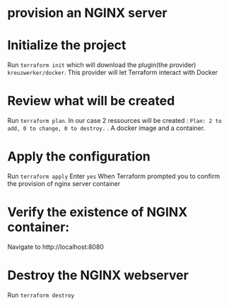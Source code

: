 # provision an NGINX server

# Initialize the project
Run `terraform init` which will download the plugin(the provider) `kreuzwerker/docker`. This provider will let Terraform interact with Docker
# Review what will be created
Run `terraform plan`.
In our case 2 ressources will be created : `Plan: 2 to add, 0 to change, 0 to destroy.` . A docker image and a container.
# Apply the configuration
Run `terraform apply`
Enter `yes` When Terraform prompted you to confirm the provision of nginx server container

# Verify the existence of NGINX container:
Navigate to http://localhost:8080

# Destroy the NGINX webserver
Run `terraform destroy`